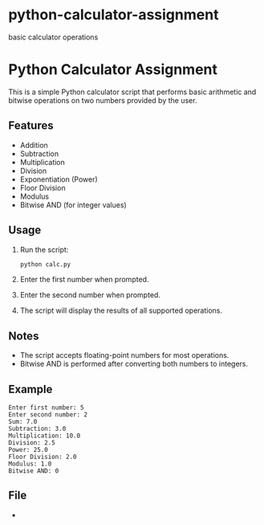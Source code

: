 # python-calculator-assignment
basic calculator operations
# Python Calculator Assignment

This is a simple Python calculator script that performs basic arithmetic and bitwise operations on two numbers provided by the user.

## Features

- Addition
- Subtraction
- Multiplication
- Division
- Exponentiation (Power)
- Floor Division
- Modulus
- Bitwise AND (for integer values)

## Usage

1. Run the script:

   ```sh
   python calc.py
   ```

2. Enter the first number when prompted.
3. Enter the second number when prompted.
4. The script will display the results of all supported operations.

## Notes

- The script accepts floating-point numbers for most operations.
- Bitwise AND is performed after converting both numbers to integers.

## Example

```
Enter first number: 5
Enter second number: 2
Sum: 7.0
Subtraction: 3.0
Multiplication: 10.0
Division: 2.5
Power: 25.0
Floor Division: 2.0
Modulus: 1.0
Bitwise AND: 0
```

## File

-
